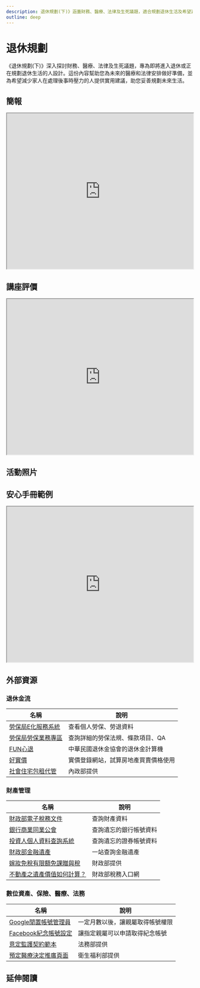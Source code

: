 ```yaml
---
description: 退休規劃(下)》涵蓋財務、醫療、法律及生死議題，適合規劃退休生活及希望減少家人壓力的人。
outline: deep
---
```


# 退休規劃

《退休規劃(下)》深入探討財務、醫療、法律及生死議題，專為即將進入退休或正在規劃退休生活的人設計。這份內容幫助您為未來的醫療和法律安排做好準備，並為希望減少家人在處理後事時壓力的人提供實用建議，助您妥善規劃未來生活。

## 簡報

<LazySlide shareLink="https://docs.google.com/presentation/d/1k2jUNx0oeChEQuNQGEHy75xt3N7vIt8NH2VHR0BthAc/edit?usp=drive_link">
<iframe
src="https://docs.google.com/presentation/d/e/2PACX-1vR3dFAEAcS7-utuE-RIRKm-nz5kUWdM4VJc2njEos01vLX4kqCXrXWMqoLTaBfzqXLoUG3ov5cfdrcA/embed?start=false&loop=false&delayms=3000"
width="100%" height="420" allowfullscreen="true" mozallowfullscreen="true"
webkitallowfullscreen="true"></iframe>
</LazySlide>

## 講座評價

<iframe src="https://docs.google.com/spreadsheets/d/e/2PACX-1vROu9agTusNXkbj8TxZKGouww4J7qXIikOUFAgTex9qQuXpKXVODec913TI3_I6hNwxU5De4AUI-BMu/pubhtml?widget=true&amp;headers=false"  width="100%" height="420"></iframe>

## 活動照片

<Photos v-model="photoItems"></Photos>

## 安心手冊範例

<iframe src="https://docs.google.com/spreadsheets/d/e/2PACX-1vQQMDRSSS7lVSRJyYtL2yWM8V4i2Z9OSyz4QIaMFvOO0K-Rb-gyDLJG5dygSMrg5vTpAnshIYl49gpA/pubhtml?widget=true&amp;headers=false" width="100%" height="420" allowfullscreen="true" mozallowfullscreen="true"
webkitallowfullscreen="true"></iframe>

## 外部資源

### 退休金流

<table>
    <thead>
        <tr>
            <th>名稱</th>
            <th>說明</th>
        </tr>
    </thead>
    <tbody>
        <tr>
            <td>
                <a href="https://edesk.bli.gov.tw/me/#/na/login" target="_blank">
                   勞保局E化服務系統
                </a>
            </td>
            <td>查看個人勞保、勞退資料</td>
        </tr>
        <tr>
            <td>
                <a href="https://www.bli.gov.tw/0000002.html" target="_blank">
                   勞保局勞保業務專區
                </a>
            </td>
            <td>查詢詳細的勞保法規、條款項目、QA</td>
        </tr>
        <tr>
            <td>
                <a href="https://rfa.pension.org.tw/RetireComputer-Person" target="_blank">
                   FUN心退
                </a>
            </td>
            <td>中華民國退休金協會的退休金計算機</td>
        </tr>
        <tr>
            <td>
                <a href="https://www.houseplus.com.tw/" target="_blank">
                   好實價
                </a>
            </td>
            <td>實價登錄網站，試算房地產買賣價格使用</td>
        </tr>
        <tr>
            <td>
                <a href="https://pip.moi.gov.tw/V3/B/SCRB0504.aspx" target="_blank">
                   社會住宅包租代管
                </a>
            </td>
            <td>內政部提供</td>
        </tr>
    </tbody>
</table>

### 財產管理

<table>
    <thead>
        <tr>
            <th>名稱</th>
            <th>說明</th>
        </tr>
    </thead>
    <tbody>
        <tr>
            <td>
                <a href="https://www.etax.nat.gov.tw/etwmain/etw108w" target="_blank">
                   財政部電子稅務文件
                </a>
            </td>
            <td>查詢財產資料</td>
        </tr>
        <tr>
            <td>
                <a href="https://www.ba.org.tw/PublicInformation/BusinessDetail/31?AspxAutoDetectCookieSupport=1" target="_blank">
                   銀行商業同業公會
                </a>
            </td>
            <td>查詢遺忘的銀行帳號資料</td>
        </tr>
        <tr>
            <td>
                <a href="https://investor.twse.com.tw" target="_blank">
                   投資人個人資料查詢系統
                </a>
            </td>
            <td>查詢遺忘的證券帳號資料</td>
        </tr>
        <tr>
            <td>
                <a href="https://tax.nat.gov.tw/alltax-declare.html?id=31" target="_blank">
                   財政部金融遺產
                </a>
            </td>
            <td>一站查詢金融遺產</td>
        </tr>
        <tr>
            <td>
                <a href="https://www.etax.nat.gov.tw/etwmain/tax-info/understanding/tax-saving-secret/bBo2mMx" target="_blank">
                   嫁妝免稅有限額免課贈與稅
                </a>
            </td>
            <td>財政部提供</td>
        </tr>
        <tr>
            <td>
                <a href="https://support.google.com/accounts/answer/3036546?sjid=9983159482626828160-AP" target="_blank">
                   不動產之遺產價值如何計算？
                </a>
            </td>
            <td>財政部稅務入口網</td>
        </tr>
    </tbody>
</table>

### 數位資產、保險、醫療、法務

<table>
    <thead>
        <tr>
            <th>名稱</th>
            <th>說明</th>
        </tr>
    </thead>
    <tbody>
        <tr>
            <td>
                <a href="https://support.google.com/accounts/answer/3036546?sjid=9983159482626828160-AP" target="_blank">
                   Google閒置帳號管理員
                </a>
            </td>
            <td>一定月數以後，讓親屬取得帳號權限</td>
        </tr>
        <tr>
            <td>
                <a href="https://www.facebook.com/help/1070665206293088" target="_blank">
                   Facebook紀念帳號設定
                </a>
            </td>
            <td>讓指定親屬可以申請取得紀念帳號</td>
        </tr>
        <tr>
            <td>
                <a href="https://www.moj.gov.tw/2204/2528/2529/2530/2533/12401/" target="_blank">
                   意定監護契約範本
                </a>
            </td>
            <td>法務部提供</td>
        </tr>
        <tr>
            <td>
                <a href="https://hpcod.mohw.gov.tw/HospWeb/RWD/PageType/acp/introduction.aspx" target="_blank">
                   預定醫療決定推廣頁面
                </a>
            </td>
            <td>衛生福利部提供</td>
        </tr>
    </tbody>
</table>

## 延伸閱讀

<Books :modelValue="bookItems"></Books>

<script setup>
import LazySlide from '../components/lazySlide.vue'
import Books from '../components/books.vue'
import Photos from '../components/photos.vue'

const bookItems = [
    {
        id: '11100764608',
        name: '當爸媽過了65歲：你一定要知道的醫療、長照、財務、法律知識',
        desc: `<p>一本寫給上班族的知老實用手冊
照顧父母，也為未來的自己做準備</p>

<p>關於「老」，我們知道的太少，準備的也太少。
不管是父母的，或是你自己的。
面對「老之將至」，你要倉皇的摸索，還是優雅的預習？</p>
`,
    },
    {
        id: '11100987950',
        name: '人生最重要的整理，離世清單：三階段守護你的財富，留給家人永恆的遺愛，而不是遺憾或遺恨',
        desc: `<p>臺灣每年有數億遺產無人繼承、盡數充公！
別讓畢生積蓄便宜國庫、肥了陌生人！
風靡全美「數位生前計畫」領導品牌Everplans，唯一授權！
帶你按部就班、重整人生、妥善安排，就此從容謝幕、瀟灑轉身！</p>
`,
    },
]

const photoItems = [
    {
        src: "https://storage.googleapis.com/public.econ-sense.com/finance/retirement/727509.webp",
        alt: "過程",
    },
    {
        src: "https://storage.googleapis.com/public.econ-sense.com/finance/retirement/727522.webp",
        alt: "過程",
    },
    {
        src: "https://storage.googleapis.com/public.econ-sense.com/finance/retirement/727523.webp",
        alt: "過程",
    },
    {
       src: "https://storage.googleapis.com/public.econ-sense.com/finance/retirement/727516.webp",
        alt: "合照",
    },
]
</script>
